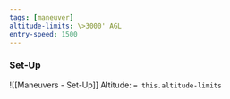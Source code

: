 ```yaml
---
tags: [maneuver]
altitude-limits: \>3000' AGL
entry-speed: 1500
---
```

### Set-Up
![[Maneuvers - Set-Up]]
Altitude: `= this.altitude-limits`